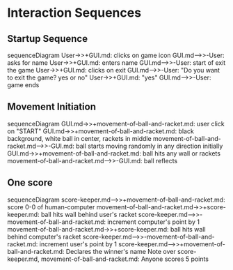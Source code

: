 # Interaction Sequences

## Startup Sequence

sequenceDiagram
User->>+GUI.md: clicks on game icon
GUI.md-->>-User: asks  for name
User->>+GUI.md: enters name
GUI.md-->>-User: start of exit the game
User->>+GUI.md: clicks on exit
GUI.md-->>-User: "Do you want to exit the game? yes or no"
User->>+GUI.md: "yes"
GUI.md-->>-User: game ends

## Movement Initiation


sequenceDiagram
GUI.md->>+movement-of-ball-and-racket.md: user click on "START"
GUI.md->>+movement-of-ball-and-racket.md: black background, white ball in center, rackets in middle
movement-of-ball-and-racket.md-->>-GUI.md: ball starts moving randomly in any direction initially
GUI.md->>+movement-of-ball-and-racket.md: ball hits any wall or rackets
movement-of-ball-and-racket.md-->>-GUI.md: ball reflects

## One score

sequenceDiagram
score-keeper.md-->>+movement-of-ball-and-racket.md: score 0-0 of human-computer
movement-of-ball-and-racket.md->>+score-keeper.md: ball hits wall behind user's racket
score-keeper.md-->>-movement-of-ball-and-racket.md: increment computer's point by 1
movement-of-ball-and-racket.md->>+score-keeper.md: ball hits wall behind computer's racket
score-keeper.md-->>-movement-of-ball-and-racket.md: increment user's point by 1
score-keeper.md-->>+movement-of-ball-and-racket.md: Declares the winner's name
Note over score-keeper.md, movement-of-ball-and-racket.md: Anyone scores 5 points
